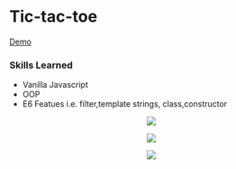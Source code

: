 # Tic-tac-toe 

[Demo](https://eliq1986.github.io/Tic-tac-toe/)

### Skills Learned
- Vanilla Javascript
- OOP 
- E6 Featues i.e. filter,template strings, class,constructor

<p align="center">
  <img src="https://user-images.githubusercontent.com/6277603/42853511-c0210bc2-89eb-11e8-8eef-963757d0c4a3.png">
  </p>
<p align="center">
  <img src="https://user-images.githubusercontent.com/6277603/42853542-ea7c8d74-89eb-11e8-948d-36128f25a5e0.png">
  </p>
<p align="center">
  <img src="https://user-images.githubusercontent.com/6277603/42853555-ff12831a-89eb-11e8-9163-4f688179c093.png">
  </p>
